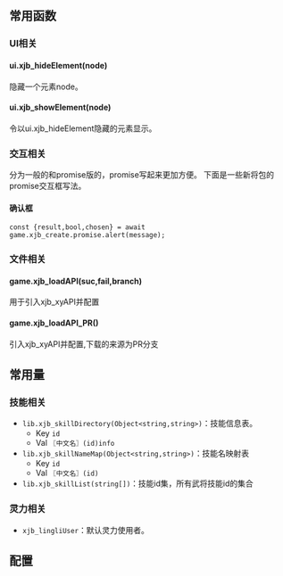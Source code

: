 ## 常用函数

### UI相关
#### ui.xjb_hideElement(node)
隐藏一个元素node。
#### ui.xjb_showElement(node)
令以ui.xjb_hideElement隐藏的元素显示。

### 交互相关
分为一般的和promise版的，promise写起来更加方便。
下面是一些新将包的promise交互框写法。
#### 确认框
```
const {result,bool,chosen} = await game.xjb_create.promise.alert(message);
```

### 文件相关
#### game.xjb_loadAPI(suc,fail,branch)
用于引入xjb_xyAPI并配置
#### game.xjb_loadAPI_PR()
引入xjb_xyAPI并配置,下载的来源为PR分支



## 常用量
### 技能相关
- `lib.xjb_skillDirectory(Object<string,string>)`：技能信息表。
  - Key  `id`
  - Val `〖中文名〗(id)info`
- `lib.xjb_skillNameMap(Object<string,string>)`：技能名映射表
  - Key `id`
  - Val `〖中文名〗(id)`
- `lib.xjb_skillList(string[])`：技能id集，所有武将技能id的集合

### 灵力相关
- `xjb_lingliUser`：默认灵力使用者。
## 配置